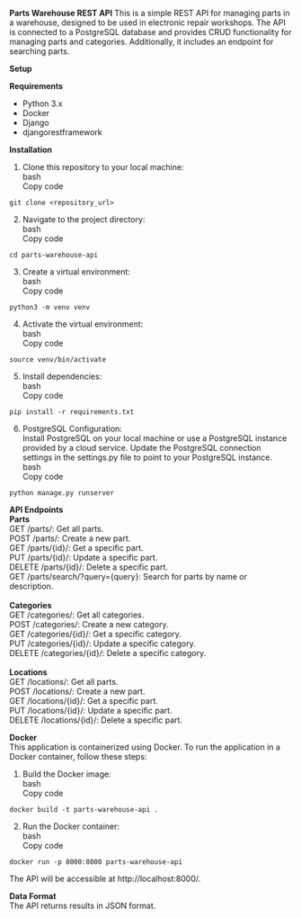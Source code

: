 **Parts Warehouse REST API**
This is a simple REST API for managing parts in a warehouse, designed to be used in electronic repair workshops. The API is connected to a PostgreSQL database and provides CRUD functionality for managing parts and categories. Additionally, it includes an endpoint for searching parts.<br>

__Setup__<br>

__Requirements__<br>
- Python 3.x
- Docker
- Django
- djangorestframework<br>
  
__Installation__<br>
1. Clone this repository to your local machine:<br>
bash<br>
Copy code<br>
```
git clone <repository_url>
```
2. Navigate to the project directory:<br>
bash<br>
Copy code<br>
```
cd parts-warehouse-api
```
3. Create a virtual environment:<br>
bash<br>
Copy code<br>
```
python3 -m venv venv
```
4. Activate the virtual environment:<br>
bash<br>
Copy code<br>
```
source venv/bin/activate
```
5. Install dependencies:<br>
bash<br>
Copy code<br>
```
pip install -r requirements.txt
```
6. PostgreSQL Configuration:<br>
Install PostgreSQL on your local machine or use a PostgreSQL instance provided by a cloud service.
Update the PostgreSQL connection settings in the settings.py file to point to your PostgreSQL instance.<br>
bash<br>
Copy code<br>
```
python manage.py runserver
```

**API Endpoints**<br>
__Parts__<br>
GET /parts/: Get all parts.<br>
POST /parts/: Create a new part.<br>
GET /parts/{id}/: Get a specific part.<br>
PUT /parts/{id}/: Update a specific part.<br>
DELETE /parts/{id}/: Delete a specific part.<br>
GET /parts/search/?query={query}: Search for parts by name or description.<br><br>
__Categories__<br>
GET /categories/: Get all categories.<br>
POST /categories/: Create a new category.<br>
GET /categories/{id}/: Get a specific category.<br>
PUT /categories/{id}/: Update a specific category.<br>
DELETE /categories/{id}/: Delete a specific category.<br><br>
__Locations__<br>
GET /locations/: Get all parts.<br>
POST /locations/: Create a new part.<br>
GET /locations/{id}/: Get a specific part.<br>
PUT /locations/{id}/: Update a specific part.<br>
DELETE /locations/{id}/: Delete a specific part.<br>

**Docker**<br>
This application is containerized using Docker. To run the application in a Docker container, follow these steps:<br>

1. Build the Docker image:<br>
bash<br>
Copy code<br>
```
docker build -t parts-warehouse-api .
```
2. Run the Docker container:<br>
bash<br>
Copy code<br>
```
docker run -p 8000:8000 parts-warehouse-api
```
The API will be accessible at http://localhost:8000/.<br>

**Data Format**<br>
The API returns results in JSON format.
